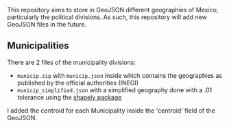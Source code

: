 This repository aims to store in GeoJSON different geographies of Mexico, particularly the political divisions. As such, this repository will add new GeoJSON files in the future. 

## Municipalities
There are 2 files of the municipality divisions:
- `municip.zip` with `municip.json` inside which contains the geographies as published by the official authorities (INEGI)
- `municip_simplified.json` with a simplified geography done with a .01 tolerance using the [shapely package](https://shapely.readthedocs.io/en/latest/manual.html)

I added the centroid for each Municipality inside the 'centroid' field of the GeoJSON.